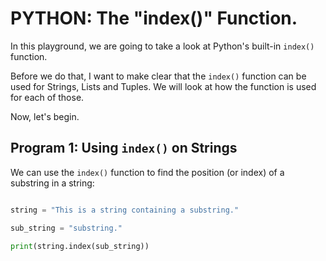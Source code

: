 # PYTHON: The "index()" Function.
In this playground, we are going to take a look at Python's built-in ```index()``` function.

Before we do that, I want to make clear that the ```index()``` function can be used for Strings, Lists and Tuples.
We will look at how the function is used for each of those.

Now, let's begin.

## Program 1: Using ```index()``` on Strings
We can use the ```index()``` function to find the position (or index) of a substring in a string:
```python runnable

string = "This is a string containing a substring."

sub_string = "substring."

print(string.index(sub_string))

```
